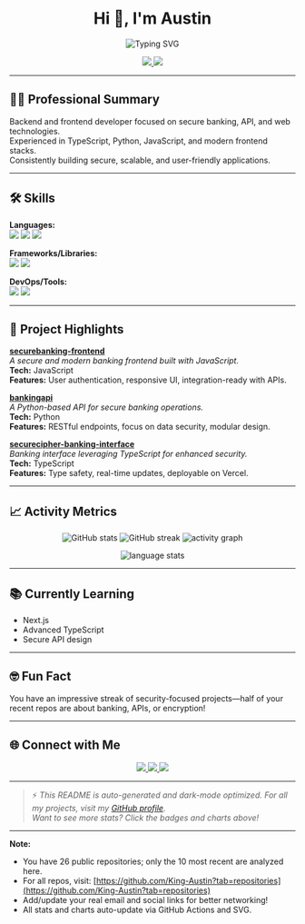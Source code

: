 <!-- PROFILE HEADER WITH ANIMATION -->
<h1 align="center">Hi 👋, I'm Austin</h1>
<p align="center">
  <img src="https://readme-typing-svg.demolab.com?font=Fira+Code&pause=1000&center=true&width=450&lines=Backend+%26+Frontend+Developer;API+%7C+Banking+%7C+Security+Projects;TypeScript+%7C+Python+%7C+JavaScript+Enthusiast" alt="Typing SVG" />
</p>

<!-- BADGES -->
<p align="center">
  <a href="https://github.com/King-Austin">
    <img src="https://img.shields.io/github/followers/King-Austin?label=Followers&style=social" />
  </a>
  <a href="mailto:your-email@example.com">
    <img src="https://img.shields.io/badge/Email-D14836?style=flat&logo=gmail&logoColor=white" />
  </a>
</p>

---

## 🧑‍💻 Professional Summary

Backend and frontend developer focused on secure banking, API, and web technologies.  
Experienced in TypeScript, Python, JavaScript, and modern frontend stacks.  
Consistently building secure, scalable, and user-friendly applications.

---

## 🛠️ Skills

**Languages:**  
<img src="https://img.shields.io/badge/-Python-05122A?style=flat&logo=python" />
<img src="https://img.shields.io/badge/-TypeScript-05122A?style=flat&logo=typescript" />
<img src="https://img.shields.io/badge/-JavaScript-05122A?style=flat&logo=javascript" />

**Frameworks/Libraries:**  
<img src="https://img.shields.io/badge/-React-05122A?style=flat&logo=react" />
<img src="https://img.shields.io/badge/-Next.js-05122A?style=flat&logo=next.js" />

**DevOps/Tools:**  
<img src="https://img.shields.io/badge/-Git-05122A?style=flat&logo=git" />
<img src="https://img.shields.io/badge/-Vercel-05122A?style=flat&logo=vercel" />

---

## 🚀 Project Highlights

<!-- 1. securebanking-frontend -->
**[securebanking-frontend](https://github.com/King-Austin/securebanking-frontend)**  
_A secure and modern banking frontend built with JavaScript._  
**Tech:** JavaScript  
**Features:** User authentication, responsive UI, integration-ready with APIs.

<!-- 2. bankingapi -->
**[bankingapi](https://github.com/King-Austin/bankingapi)**  
_A Python-based API for secure banking operations._  
**Tech:** Python  
**Features:** RESTful endpoints, focus on data security, modular design.

<!-- 3. securecipher-banking-interface -->
**[securecipher-banking-interface](https://github.com/King-Austin/securecipher-banking-interface)**  
_Banking interface leveraging TypeScript for enhanced security._  
**Tech:** TypeScript  
**Features:** Type safety, real-time updates, deployable on Vercel.

---

## 📈 Activity Metrics

<p align="center">
  <img src="https://github-readme-stats.vercel.app/api?username=King-Austin&show_icons=true&theme=radical" alt="GitHub stats" />
  <img src="https://github-readme-streak-stats.herokuapp.com/?user=King-Austin&theme=radical" alt="GitHub streak" />
  <img src="https://github-readme-activity-graph.vercel.app/graph?username=King-Austin&theme=react-dark" alt="activity graph" />
</p>

<p align="center">
  <img src="https://github-readme-stats.vercel.app/api/top-langs/?username=King-Austin&layout=compact&theme=radical" alt="language stats" />
</p>

---

## 📚 Currently Learning

- Next.js
- Advanced TypeScript
- Secure API design

---

## 🤓 Fun Fact

You have an impressive streak of security-focused projects—half of your recent repos are about banking, APIs, or encryption!

---

## 🌐 Connect with Me

<p align="center">
  <a href="mailto:your-email@example.com">
    <img src="https://img.shields.io/badge/Email-D14836?style=flat&logo=gmail&logoColor=white" />
  </a>
  <!-- Update your socials below! -->
  <a href="https://linkedin.com/in/your_linkedin">
    <img src="https://img.shields.io/badge/LinkedIn-0077B5?style=flat&logo=linkedin&logoColor=white" />
  </a>
  <a href="https://twitter.com/your_twitter">
    <img src="https://img.shields.io/badge/Twitter-1DA1F2?style=flat&logo=twitter&logoColor=white" />
  </a>
</p>

---

> ⚡ _This README is auto-generated and dark-mode optimized. For all my projects, visit my [GitHub profile](https://github.com/King-Austin?tab=repositories)._  
> _Want to see more stats? Click the badges and charts above!_

---

**Note:**  
- You have 26 public repositories; only the 10 most recent are analyzed here.  
- For all repos, visit: [https://github.com/King-Austin?tab=repositories](https://github.com/King-Austin?tab=repositories)  
- Add/update your real email and social links for better networking!  
- All stats and charts auto-update via GitHub Actions and SVG.
